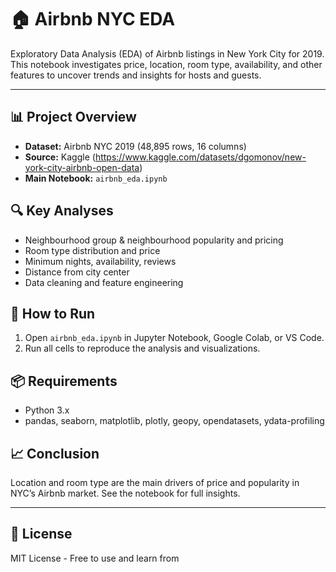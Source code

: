 # 🏠 Airbnb NYC EDA

Exploratory Data Analysis (EDA) of Airbnb listings in New York City for 2019. This notebook investigates price, location, room type, availability, and other features to uncover trends and insights for hosts and guests.

---

## 📊 Project Overview

- **Dataset:** Airbnb NYC 2019 (48,895 rows, 16 columns)
- **Source:** Kaggle (https://www.kaggle.com/datasets/dgomonov/new-york-city-airbnb-open-data)
- **Main Notebook:** `airbnb_eda.ipynb`

## 🔍 Key Analyses

- Neighbourhood group & neighbourhood popularity and pricing
- Room type distribution and price
- Minimum nights, availability, reviews
- Distance from city center
- Data cleaning and feature engineering

## 📝 How to Run

1. Open `airbnb_eda.ipynb` in Jupyter Notebook, Google Colab, or VS Code.
2. Run all cells to reproduce the analysis and visualizations.

## 📦 Requirements

- Python 3.x
- pandas, seaborn, matplotlib, plotly, geopy, opendatasets, ydata-profiling

## 📈 Conclusion

Location and room type are the main drivers of price and popularity in NYC’s Airbnb market. See the notebook for full insights.

---

## 📄 License

MIT License - Free to use and learn from
